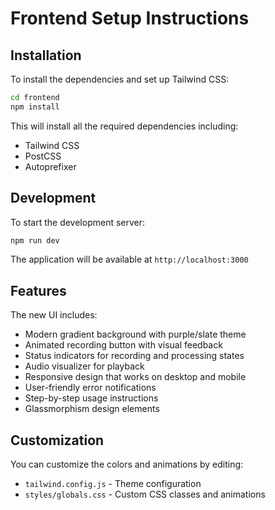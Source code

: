 # Frontend Setup Instructions

## Installation

To install the dependencies and set up Tailwind CSS:

```bash
cd frontend
npm install
```

This will install all the required dependencies including:
- Tailwind CSS
- PostCSS
- Autoprefixer

## Development

To start the development server:

```bash
npm run dev
```

The application will be available at `http://localhost:3000`

## Features

The new UI includes:
- Modern gradient background with purple/slate theme
- Animated recording button with visual feedback
- Status indicators for recording and processing states
- Audio visualizer for playback
- Responsive design that works on desktop and mobile
- User-friendly error notifications
- Step-by-step usage instructions
- Glassmorphism design elements

## Customization

You can customize the colors and animations by editing:
- `tailwind.config.js` - Theme configuration
- `styles/globals.css` - Custom CSS classes and animations